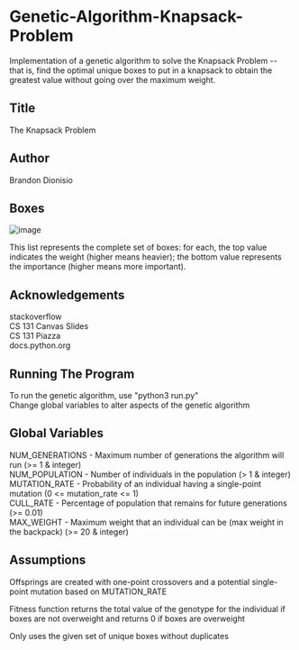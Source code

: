 # Genetic-Algorithm-Knapsack-Problem

Implementation of a genetic algorithm to solve the Knapsack Problem -- that is, find the optimal unique boxes to put in a knapsack to obtain the greatest value without going over the maximum weight.

## Title

The Knapsack Problem

## Author

Brandon Dionisio

## Boxes

![image](https://github.com/brandondionisio/Genetic-Algorithm-Knapsack-Problem/assets/145251710/7178b055-25dc-4ed6-b80e-9d5f1b37bf97)

This list represents the complete set of boxes: for each, the top value indicates the weight (higher means heavier); the bottom value represents the importance (higher means more important).

## Acknowledgements

stackoverflow  
CS 131 Canvas Slides  
CS 131 Piazza  
docs.python.org

## Running The Program

To run the genetic algorithm, use "python3 run.py"  
Change global variables to alter aspects of the genetic algorithm

## Global Variables

NUM_GENERATIONS - Maximum number of generations the algorithm will run (>= 1 & integer)  
NUM_POPULATION -  Number of individuals in the population (> 1 & integer)  
MUTATION_RATE - Probability of an individual having a single-point mutation (0 <= mutation_rate <= 1)  
CULL_RATE - Percentage of population that remains for future generations (>= 0.01)  
MAX_WEIGHT - Maximum weight that an individual can be (max weight in the backpack) (>= 20 & integer)

## Assumptions

Offsprings are created with one-point crossovers and a potential single-point mutation based on MUTATION_RATE

Fitness function returns the total value of the genotype for the individual if boxes are not overweight and returns 0 if boxes are overweight

Only uses the given set of unique boxes without duplicates
